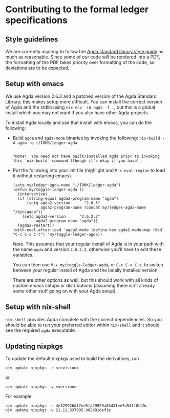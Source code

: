 # Contributing to the formal ledger specifications

## Style guidelines

We are currently aspiring to follow the [Agda standard library style guide][] as much as reasonable. Since some of our code will be rendered into a PDF, the formatting of the PDF takes priority over formatting of the code, so deviations are to be expected.

## Setup with emacs

We use Agda version 2.6.3 and a patched version of the Agda Standard Library; this makes setup more difficult. You can install the correct version of Agda and the stdlib using `nix-env -iA agda -f .`, but this is a global install which you may not want if you also have other Agda projects.

To install Agda locally and use that install with emacs, you can do the following:

-  Build `agda` and `agda-mode` binaries by invoking the following: `nix-build -A agda -o ~/IOHK/ledger-agda`
   ```

   *Note*. You need not have built/installed Agda prior to invoking this `nix-build` command (though it's okay if you have).

-  Put the following into your init file (highlight and `M-x eval-region` to load it without restarting emacs).

   ```
   (setq my/ledger-agda-name "~/IOHK/ledger-agda")
   (defun my/toggle-ledger-agda ()
     (interactive)
     (if (string-equal agda2-program-name "agda")
         (setq agda2-version      "2.6.3"
               agda2-program-name (concat my/ledger-agda-name "/bin/agda"))
       (setq agda2-version      "2.6.2.2"
             agda2-program-name "agda"))
     (agda2-restart))
   (with-eval-after-load 'agda2-mode (define-key agda2-mode-map (kbd "C-c C-x C-t") 'my/toggle-ledger-agda))
   ```

   *Note*. This assumes that your regular install of Agda is in your path with the name `agda` and version `2.6.2.2`, otherwise you'll have to edit these variables.

   You can then use `M-x my/toggle-ledger-agda`, or `C-c C-x C-t`, to switch between your regular install of Agda and the locally installed version.

   There are other options as well, but this should work with all kinds of custom emacs setups or distributions (assuming there isn't already some other stuff going on with your Agda setup).


## Setup with nix-shell

`nix-shell` provides Agda complete with the correct dependencies. So you should be able to run your preferred editor within `nix-shell` and it should see the required `agda` executable.

## Updating nixpkgs

To update the default nixpkgs used to build the derivations, run
```
niv update nixpkgs -r <revision>
```

or
```
niv update nixpkgs -v <version>
```

For example:
```
niv update nixpkgs -r 4e329926df7ee5fa49929a83d31ee7d541f8b45c
niv update nixpkgs -v 21.11.337905.902d91def1e
```


[Agda]: https://wiki.portal.chalmers.se/agda/pmwiki.php
[Agda standard library style guide]: https://github.com/agda/agda-stdlib/blob/master/notes/style-guide.md
